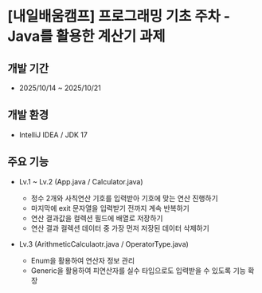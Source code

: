 # [내일배움캠프] 프로그래밍 기초 주차 - Java를 활용한 계산기 과제

## 개발 기간
* 2025/10/14 ~ 2025/10/21

## 개발 환경
* IntelliJ IDEA / JDK 17

## 주요 기능
  * Lv.1 ~ Lv.2 (App.java / Calculator.java)
    - 정수 2개와 사칙연산 기호를 입력받아 기호에 맞는 연산 진행하기
    - 마지막에 exit 문자열을 입력받기 전까지 계속 반복하기
    - 연산 결과값을 컬렉션 필드에 배열로 저장하기
    - 연산 결과 컬렉션 데이터 중 가장 먼저 저장된 데이터 삭제하기

  * Lv.3 (ArithmeticCalculaotr.java / OperatorType.java)
    - Enum을 활용하여 연산자 정보 관리
    - Generic을 활용하여 피연산자를 실수 타입으로도 입력받을 수 있도록 기능 확장
